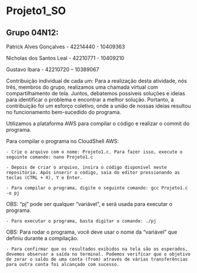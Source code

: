 # Projeto1_SO

## Grupo 04N12:

  Patrick Alves Gonçalves - 42214440 - 10409363

  Nicholas dos Santos Leal - 42210771 - 10409210

  Gustavo Ibara - 42210720 – 10389067

Contribuição individual de cada um:
    Para a realização desta atividade, nós três, membros do grupo, realizamos uma chamada virtual com compartilhamento de tela. Juntos, debatemos possíveis soluções e ideias para identificar o problema e encontrar a melhor solução. Portanto, a contribuição foi um esforço coletivo, onde a união de nossas ideias resultou no funcionamento bem-sucedido do programa.

Utilizamos a plataforma AWS para compilar o código e realizar o commit do programa.

Para compilar o programa no CloudShell AWS:

    - Crie o arquivo com o nome: Projeto1.c. Para fazer isso, execute o seguinte comando: nano Projeto1.c

    - Depois de criar o arquivo, insira o código disponível neste repositório. Após inserir o código, saia do editor pressionando as teclas (CTRL + X), Y e Enter.

    - Para compilar o programa, digite o seguinte comando: gcc Projeto1.c -o pj
OBS: “pj” pode ser qualquer “variável”, e será usada para executar o programa.

    - Para executar o programa, basta digitar o comando: ./pj 
OBS: Para rodar o programa, você deve usar o nome da “variável” que definiu durante a compilação.

    - Para confirmar que os resultados exibidos na tela são os esperados, devemos observar a saída no terminal. Podemos verificar que o objetivo de zerar o saldo de uma conta (from) através de várias transferências para outra conta foi alcançado com sucesso.
